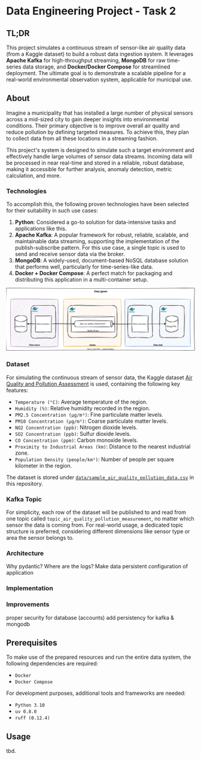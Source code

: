 # Data Engineering Project - Task 2

## TL;DR

This project simulates a continuous stream of sensor-like air quality data (from a Kaggle dataset) to build a robust data ingestion system. It leverages **Apache Kafka** for high-throughput streaming, **MongoDB** for raw time-series data storage, and **Docker/Docker Compose** for streamlined deployment. The ultimate goal is to demonstrate a scalable pipeline for a real-world environmental observation system, applicable for municipal use.

## About

Imagine a municipality that has installed a large number of physical sensors across a mid-sized city to gain deeper insights into environmental conditions. Their primary objective is to improve overall air quality and reduce pollution by defining targeted measures. To achieve this, they plan to collect data from all these locations in a streaming fashion.

This project's system is designed to simulate such a target environment and effectively handle large volumes of sensor data streams. Incoming data will be processed in near real-time and stored in a reliable, robust database, making it accessible for further analysis, anomaly detection, metric calculation, and more.

### Technologies

To accomplish this, the following proven technologies have been selected for their suitability in such use cases:

1.  **Python**: Considered a go-to solution for data-intensive tasks and applications like this.
2.  **Apache Kafka**: A popular framework for robust, reliable, scalable, and maintainable data streaming, supporting the implementation of the publish-subscribe pattern. For this use case, a single topic is used to send and receive sensor data via the broker.
3.  **MongoDB**: A widely-used, document-based NoSQL database solution that performs well, particularly for time-series-like data.
4.  **Docker + Docker Compose**: A perfect match for packaging and distributing this application in a multi-container setup.

![](docs/images/data_architecture.drawio.svg)

### Dataset

For simulating the continuous stream of sensor data, the Kaggle dataset [Air Quality and Pollution Assessment](https://www.kaggle.com/datasets/mujtabamatin/air-quality-and-pollution-assessment/data) is used, containing the following key features:

- `Temperature (°C)`: Average temperature of the region.
- `Humidity (%)`: Relative humidity recorded in the region.
- `PM2.5 Concentration (µg/m³)`: Fine particulate matter levels.
- `PM10 Concentration (µg/m³)`: Coarse particulate matter levels.
- `NO2 Concentration (ppb)`: Nitrogen dioxide levels.
- `SO2 Concentration (ppb)`: Sulfur dioxide levels.
- `CO Concentration (ppm)`: Carbon monoxide levels.
- `Proximity to Industrial Areas (km)`: Distance to the nearest industrial zone.
- `Population Density (people/km²)`: Number of people per square kilometer in the region.

The dataset is stored under [`data/sample_air_quality_pollution_data.csv`](data/sample_air_quality_pollution_data.csv) in this repository.

### Kafka Topic

For simplicity, each row of the dataset will be published to and read from one topic called `topic_air_quality_pollution_measurement`, no matter which sensor the data is coming from. For real-world usage, a dedicated topic structure is preferred, considering different dimensions like sensor type or area the sensor belongs to.

### Architecture

Why pydantic?
Where are the logs? 
Make data persistent
configuration of application

### Implementation



### Improvements

proper security for database (accounts)
add persistency for kafka & mongodb

## Prerequisites

To make use of the prepared resources and run the entire data system, the following dependencies are required:

*   `Docker`
*   `Docker Compose`

For development purposes, additional tools and frameworks are needed:

*   `Python 3.10`
*   `uv 0.8.0`
*   `ruff (0.12.4)`

## Usage

tbd.